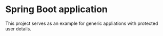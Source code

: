 # Spring Boot application

This project serves as an example for generic appliations with protected user details.
